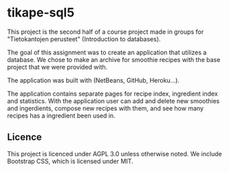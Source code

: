 # tikape-sql5

This project is the second half of a course project made in groups for "Tietokantojen perusteet" (Introduction to databases).

The goal of this assignment was to create an application that utilizes a database. We chose to make an archive for smoothie recipes with the base project that we were provided with.

The application was built with (NetBeans, GitHub, Heroku...).

The application contains separate pages for recipe index, ingredient index and statistics. With the application user can add and delete new smoothies and ingerdients, compose new recipes with them, and see how many recipes has a ingredient been used in.

## Licence

This project is licenced under AGPL 3.0 unless otherwise noted. We include Bootstrap CSS, which is licensed under MIT.
